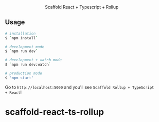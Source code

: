 <p align="center">Scaffold React + Typescript + Rollup</p>

## Usage

```zsh
# installation
$ `npm install`

# development mode
$ `npm run dev`

# development + watch mode
$ `npm run dev:watch`

# production mode
$ 'npm start'
```

Go to `http://localhost:5000` and you'll see `Scaffold Rollup + TypeScript + React`!
# scaffold-react-ts-rollup
